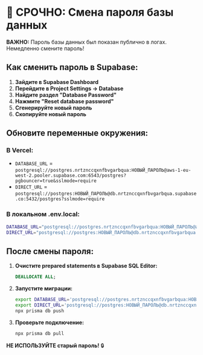 # 🚨 СРОЧНО: Смена пароля базы данных

**ВАЖНО:** Пароль базы данных был показан публично в логах. Немедленно смените пароль!

## Как сменить пароль в Supabase:

1. **Зайдите в Supabase Dashboard**
2. **Перейдите в Project Settings → Database**
3. **Найдите раздел "Database Password"**
4. **Нажмите "Reset database password"**
5. **Сгенерируйте новый пароль**
6. **Скопируйте новый пароль**

## Обновите переменные окружения:

### В Vercel:
- `DATABASE_URL` = `postgresql://postgres.nrtznccqxnfbvgarbqua:НОВЫЙ_ПАРОЛЬ@aws-1-eu-west-2.pooler.supabase.com:6543/postgres?pgbouncer=true&sslmode=require`
- `DIRECT_URL` = `postgresql://postgres:НОВЫЙ_ПАРОЛЬ@db.nrtznccqxnfbvgarbqua.supabase.co:5432/postgres?sslmode=require`

### В локальном .env.local:
```bash
DATABASE_URL="postgresql://postgres.nrtznccqxnfbvgarbqua:НОВЫЙ_ПАРОЛЬ@aws-1-eu-west-2.pooler.supabase.com:6543/postgres?pgbouncer=true&sslmode=require"
DIRECT_URL="postgresql://postgres:НОВЫЙ_ПАРОЛЬ@db.nrtznccqxnfbvgarbqua.supabase.co:5432/postgres?sslmode=require"
```

## После смены пароля:

1. **Очистите prepared statements в Supabase SQL Editor:**
   ```sql
   DEALLOCATE ALL;
   ```

2. **Запустите миграции:**
   ```bash
   export DATABASE_URL='postgresql://postgres.nrtznccqxnfbvgarbqua:НОВЫЙ_ПАРОЛЬ@aws-1-eu-west-2.pooler.supabase.com:6543/postgres?pgbouncer=true&sslmode=require'
   export DIRECT_URL='postgresql://postgres:НОВЫЙ_ПАРОЛЬ@db.nrtznccqxnfbvgarbqua.supabase.co:5432/postgres?sslmode=require'
   npx prisma db push
   ```

3. **Проверьте подключение:**
   ```bash
   npx prisma db pull
   ```

**НЕ ИСПОЛЬЗУЙТЕ старый пароль!** 🔒
